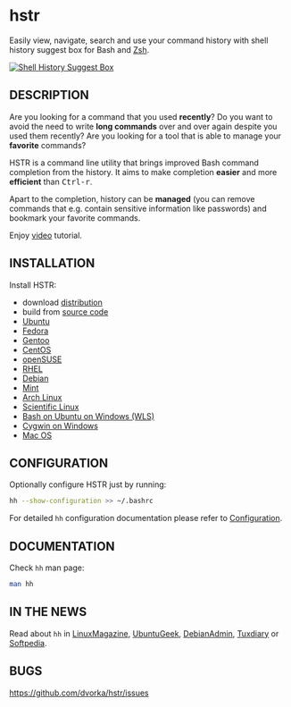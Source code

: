hstr
====
Easily view, navigate, search and use your command history with shell history suggest box for Bash and
[Zsh](CONFIGURATION.md#zsh-history-settings).

[![Shell History Suggest Box](http://me.mindforger.com/projects/images/hh-animated-01.gif "Shell History Suggest Box @ YouTube")](http://www.youtube.com/watch?v=sPF29NyXe2U)


DESCRIPTION
-----------
Are you looking for a command that you used **recently**? Do you
want to  avoid the need to write **long commands** over and over
again despite you used them recently? Are you looking
for a tool that is able to manage your **favorite** commands?

HSTR is a command line utility that brings improved Bash command completion
from the history. It aims to make completion **easier** and more **efficient**
than <kbd>Ctrl-r</kbd>.

Apart to the completion, history can be **managed** (you can remove
commands that e.g. contain sensitive information like
passwords) and bookmark your favorite commands.

Enjoy [video](http://www.youtube.com/watch?v=sPF29NyXe2U) tutorial.


INSTALLATION
------------
Install HSTR:
* download [distribution](INSTALLATION.md#distribution-installation)
* build from [source code](INSTALLATION.md#installation-from-source-code)
* [Ubuntu](INSTALLATION.md#ubuntu)
* [Fedora](INSTALLATION.md#fedorarhelcentos)
* [Gentoo](INSTALLATION.md#gentoo)
* [CentOS](INSTALLATION.md#fedorarhelcentos)
* [openSUSE](INSTALLATION.md#opensuse)
* [RHEL](INSTALLATION.md#fedorarhelcentos)
* [Debian](INSTALLATION.md#debianmint)
* [Mint](INSTALLATION.md#debianmint)
* [Arch Linux](INSTALLATION.md#arch-linux)
* [Scientific Linux](INSTALLATION.md#fedorarhelcentos)
* [Bash on Ubuntu on Windows (WLS)](INSTALLATION.md#wls)
* [Cygwin on Windows](INSTALLATION.md#cygwin)
* [Mac OS](INSTALLATION.md#mac-os)


CONFIGURATION
-------------
Optionally configure HSTR just by running:
```bash
hh --show-configuration >> ~/.bashrc
```
For detailed `hh` configuration documentation please refer to [Configuration](CONFIGURATION.md).


DOCUMENTATION
-------------
Check `hh` man page:
```bash
man hh
```

IN THE NEWS
-----------
Read about `hh` in [LinuxMagazine](http://www.linux-magazine.com/Issues/2014/164/Bash-History-on-Steroids), [UbuntuGeek](http://www.ubuntugeek.com/tag/hstr-bash-history), [DebianAdmin](http://www.debianadmin.com/hstr-easily-view-navigate-search-and-use-your-command-history-with-shell-history.html), [Tuxdiary](https://tuxdiary.com/2015/02/17/hstr/) or [Softpedia](http://linux.softpedia.com/get/Terminals/BASH-Command-History-Completion-103155.shtml).


BUGS
----
https://github.com/dvorka/hstr/issues
